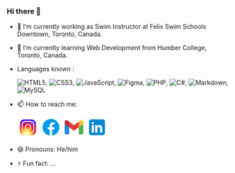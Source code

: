 ### Hi there 👋

<!--
**kathanpatel29/kathanpatel29** is a ✨ _special_ ✨ repository because its `README.md` (this file) appears on your GitHub profile.-->



- 🔭 I’m currently working as Swim Instructor at Felix Swim Schools Downtown, Toronto, Canada.
- 🌱 I’m currently learning Web Development from Humber College, Toronto, Canada.
- Languages known :

  ![HTML5](https://img.shields.io/badge/html5-%23E34F26.svg?style=for-the-badge&logo=html5&logoColor=white), ![CSS3](https://img.shields.io/badge/css3-%231572B6.svg?style=for-the-badge&logo=css3&logoColor=white), ![JavaScript](https://img.shields.io/badge/javascript-%23323330.svg?style=for-the-badge&logo=javascript&logoColor=%23F7DF1E), ![Figma](https://img.shields.io/badge/figma-%23F24E1E.svg?style=for-the-badge&logo=figma&logoColor=white), ![PHP](https://img.shields.io/badge/php-%23777BB4.svg?style=for-the-badge&logo=php&logoColor=white), ![C#](https://img.shields.io/badge/c%23-%23239120.svg?style=for-the-badge&logo=csharp&logoColor=white), ![Markdown](https://img.shields.io/badge/markdown-%23000000.svg?style=for-the-badge&logo=markdown&logoColor=white), ![MySQL](https://img.shields.io/badge/mysql-%2300f.svg?style=for-the-badge&logo=mysql&logoColor=white)
- 📫 How to reach me:

  [![Instagram](/socials/icons8-instagram-48.png)](https://www.instagram.com/kathanpatel29700/)   [![Facebook](/socials/icons8-facebook-48.png)](https://www.facebook.com/kathan.patel.31924)   [![Gmail](/socials/icons8-gmail-48.png)](kathanpatel29@gmail.com)   [![LinkedIn](/socials/icons8-linkedin-48.png)](https://www.linkedin.com/in/kathan-p-2b3526108/)
- 😄 Pronouns: He/him
- ⚡ Fun fact: ...

